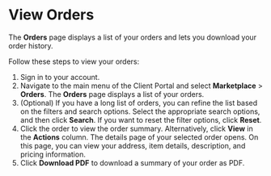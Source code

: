 # View Orders

The **Orders** page displays a list of your orders and lets you download your order history.

Follow these steps to view your orders:

1. Sign in to your account.&#x20;
2. Navigate to the main menu of the Client Portal and select **Marketplace** > **Orders**. The **Orders** page displays a list of your orders.
3. (Optional) If you have a long list of orders, you can refine the list based on the filters and search options. Select the appropriate search options, and then click **Search**. If you want to reset the filter options, click **Reset**.
4. Click the order to view the order summary. Alternatively, click **View** in the **Actions** column. The details page of your selected order opens. On this page, you can view your address, item details, description, and pricing information.&#x20;
5. Click **Download PDF** to download a summary of your order as PDF.
